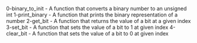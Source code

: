 0-binary_to_init - A function that converts a binary number to an unsigned int
1-print_binary - A function that prints the binary representation of a number
2-get_bit - A function that returns the value of a bit at a given index
3-set_bit - A function that sets the value of a bit to 1 at given index
4-clear_bit - A function that sets the value of a bit to 0 at given index
